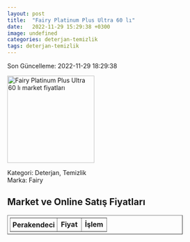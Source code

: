 ```yaml
---
layout: post
title:  "Fairy Platinum Plus Ultra 60 lı"
date:   2022-11-29 15:29:38 +0300
image: undefined
categories: deterjan-temizlik
tags: deterjan-temizlik
---
```


Son Güncelleme: 2022-11-29 18:29:38

<img src="undefined" width="200" alt="Fairy Platinum Plus Ultra 60 lı market fiyatları" />

Kategori: Deterjan, Temizlik
<br />
Marka: Fairy

<h2>Market ve Online Satış Fiyatları</h2>

<table border="1" style="padding: 5px;width:80%;">
  <tr>
    <td style="padding: 5px;"><strong>Perakendeci</strong></td>
    <td><strong>Fiyat</strong></td>
    <td><strong>İşlem</strong></td>
  </tr>
  
</table>
